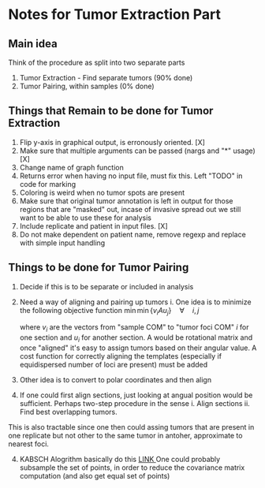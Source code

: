 # Notes for Tumor Extraction Part

## Main idea
Think of the procedure as split into two separate parts
1. Tumor Extraction - Find separate tumors (90% done) 
2. Tumor Pairing, within samples (0% done)

## Things that Remain to be done for Tumor Extraction

1. Flip y-axis in graphical output, is erronously oriented. [X]
2. Make sure that multiple arguments can be passed (nargs and "\*" usage) [X]
3. Change name of graph function
4. Returns error when having no input file, must fix this. Left "TODO" in code for marking
5. Coloring is weird when no tumor spots are present
6. Make sure that original tumor annotation is left in output for those regions that are "masked" out, incase of invasive spread out we still want to be able to use these for analysis
7. Include replicate and patient in input files. [X]
8. Do not make dependent on patient name, remove regexp and replace with simple input handling

## Things to be done for Tumor Pairing
1. Decide if this is to be separate or included in analysis
2. Need a way of aligning and pairing up tumors
 i. One idea is to minimize the following objective function 
    $\min \min\Big\{ v_iAu_j\Big\} \quad \forall \quad i,j$

    where $v_i$ are the vectors from "sample COM" to "tumor foci COM" $i$ for one section and $u_i$ for another section. A would be rotational matrix and once "aligned" it's easy to assign tumors based on
    their angular value. A cost function for correctly aligning the templates (especially if equidispersed number of loci are present) must be added
 2. Other idea is to convert to polar coordinates and then align
 3. If one could first align sections, just looking at angual position would be sufficient. Perhaps two-step procedure in the sense
  i. Align sections
  ii. Find best overlapping tumors.

  This is also tractable since one then could assing tumors that are present in one replicate but not other to the same tumor in antoher, approximate to nearest foci.
 
 4. KABSCH Alogrithm basically do this <a href="https://cnx.org/contents/HV-RsdwL@23/Molecular-Distance-Measures"> LINK </a> One could probably subsample the set of points, in order
 to reduce the covariance matrix computation (and also get equal set of points)


